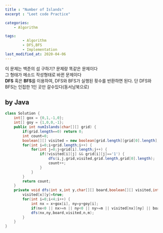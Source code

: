 ```yaml
---
title : "Number of Islands"
excerpt : "Leet code Practice"

categories:
    - Algorithm

tags:
        - Algorithm
        - DFS,BFS
        - Implementation
last_modified_at: 2020-04-06
---
```


이 문제는 백준의 섬 구하기? 문제랑 똑같은 문제이다  
그 형태가 메소드 작성형태로 바뀐 문제이다  
**DFS** 혹은 **BFS**를 이용하여, DFS와 BFS가 실행된 횟수를 반환하면 된다.
단 DFS와 BFS는 인접한 1인 곳만 갈수있다(동서남북으로)

## by Java

```java
class Solution {
    int[] gox = {0,1,-1,0};
    int[] goy = {1,0,0,-1};
    public int numIslands(char[][] grid) {
        if(grid.length==0) return 0;
        int count=0;
        boolean[][] visited = new boolean[grid.length][grid[0].length];
        for(int i=0;i<grid.length;i++) {
            for(int j=0;j<grid[i].length;j++) {
                if(!visited[i][j] && grid[i][j]=='1') {
                    dfs(i,j,grid,visited,grid.length,grid[0].length);
                    count++;
                }
            }
        }
        return count;
    }
    private void dfs(int x,int y,char[][] board,boolean[][] visited,int n,int m) {
        visited[x][y]=true;
        for(int i=0;i<4;i++) {
            int nx = x+gox[i], ny=y+goy[i];
            if(nx<0 || nx>=n || ny<0 || ny>=m || visited[nx][ny] || board[nx][ny]=='0')continue;
            dfs(nx,ny,board,visited,n,m);
        }
    }
}
```